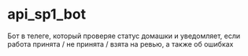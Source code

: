 # api_sp1_bot
Бот в телеге, который проверяе статус домашки и уведомляет, если работа принята / не принята / взята на ревью, а также об ошибках
